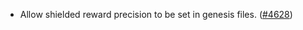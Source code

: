 - Allow shielded reward precision to be set in genesis files.
  ([\#4628](https://github.com/anoma/namada/pull/4628))